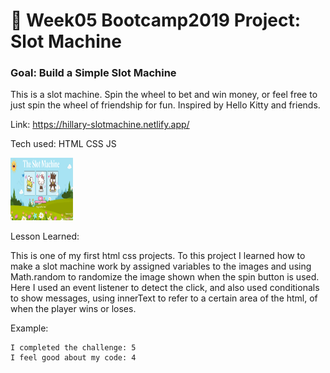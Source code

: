 # 🎰 Week05 Bootcamp2019 Project: Slot Machine

### Goal: Build a Simple Slot Machine

This is a slot machine. Spin the wheel to bet and win money, or feel free to just spin the wheel of friendship for fun. Inspired by Hello Kitty and friends.

Link:  https://hillary-slotmachine.netlify.app/

Tech used: HTML CSS JS

<img src="img/SlotMachine.PNG" alt="SlotMachine" style="height: 100px; width:100px;"/>

Lesson Learned:

This is one of my first html css projects. To this project I learned how to make a slot machine work by assigned variables to the images and using Math.random to randomize the image shown when the spin button is used. Here I used an event listener to detect the click, and also used conditionals to show messages, using innerText to refer to a certain area of the html, of when the player wins or loses.   

Example:
```
I completed the challenge: 5
I feel good about my code: 4

```
